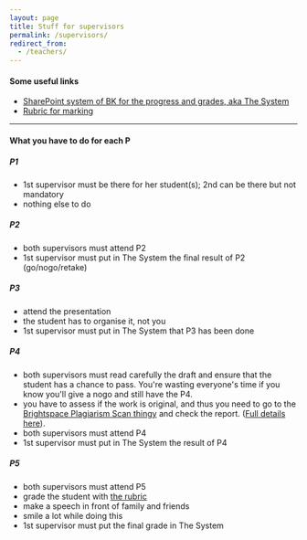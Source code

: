 ```yaml
---
layout: page
title: Stuff for supervisors
permalink: /supervisors/
redirect_from:
  - /teachers/
---
```


#### Some useful links

- [SharePoint system of BK for the progress and grades, aka The System](https://teams.connect.tudelft.nl/sites/BK/OS/graduationregistration/Lists/Polls/AllItems.aspx)
- [Rubric for marking](../rubric/)

- - -

#### What you have to do for each P

##### P1 

  - 1st supervisor must be there for her student(s); 2nd can be there but not mandatory
  - nothing else to do

##### P2

  - both supervisors must attend P2
  - 1st supervisor must put in The System the final result of P2 (go/nogo/retake)

##### P3

  - attend the presentation
  - the student has to organise it, not you
  - 1st supervisor must put in The System that P3 has been done

##### P4

  - both supervisors must read carefully the draft and ensure that the student has a chance to pass. You're wasting everyone's time if you know you'll give a nogo and still have the P4.
  - you have to assess if the work is original, and thus you need to go to the [Brightspace Plagiarism Scan thingy](https://brightspace.tudelft.nl/d2l/home/47493) and check the report. ([Full details here](../rules/Nieuw_Teacher_mail_V4.docx)).
  - both supervisors must attend P4
  - 1st supervisor must put in The System the result of P4    

##### P5
  
  - both supervisors must attend P5
  - grade the student with [the rubric](../rubric/)
  - make a speech in front of family and friends
  - smile a lot while doing this
  - 1st supervisor must put the final grade in The System


